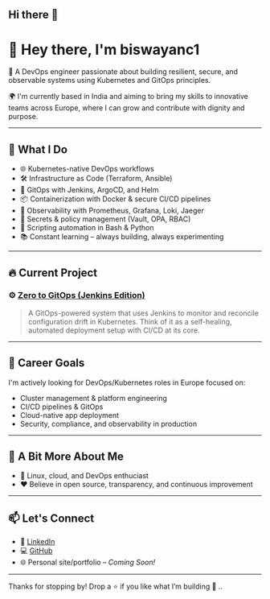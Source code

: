 ## Hi there 👋


# 👋 Hey there, I'm biswayanc1

🚀 A DevOps engineer passionate about building resilient, secure, and observable systems using Kubernetes and GitOps principles.

🌍 I'm currently based in India and aiming to bring my skills to innovative teams across Europe, where I can grow and contribute with dignity and purpose.

---

## 🔧 What I Do

- 🌐 Kubernetes-native DevOps workflows  
- 🛠 Infrastructure as Code (Terraform, Ansible)  
- 🔄 GitOps with Jenkins, ArgoCD, and Helm  
- 📦 Containerization with Docker & secure CI/CD pipelines  
- 🧠 Observability with Prometheus, Grafana, Loki, Jaeger  
- 🔐 Secrets & policy management (Vault, OPA, RBAC)  
- 🐧 Scripting automation in Bash & Python  
- 📚 Constant learning – always building, always experimenting

---

## 🔥 Current Project

### ⚙️ [Zero to GitOps (Jenkins Edition)](https://github.com/biswayanc1/zero-to-gitops-jenkins)

> A GitOps-powered system that uses Jenkins to monitor and reconcile configuration drift in Kubernetes. Think of it as a self-healing, automated deployment setup with CI/CD at its core.

---

## 🎯 Career Goals

I'm actively looking for DevOps/Kubernetes roles in Europe focused on:

- Cluster management & platform engineering  
- CI/CD pipelines & GitOps  
- Cloud-native app deployment  
- Security, compliance, and observability in production

---

## 🌱 A Bit More About Me

- 🧰 Linux, cloud, and DevOps enthuciast  
- ❤️ Believe in open source, transparency, and continuous improvement

---

## 📫 Let's Connect

- 📎 [LinkedIn](https://linkedin.com/in/biswayanc1)  
- 💻 [GitHub](https://github.com/biswayanc1)  
- 🌐 Personal site/portfolio – *Coming Soon!*

---

Thanks for stopping by! Drop a ⭐ if you like what I’m building 🚀
..
